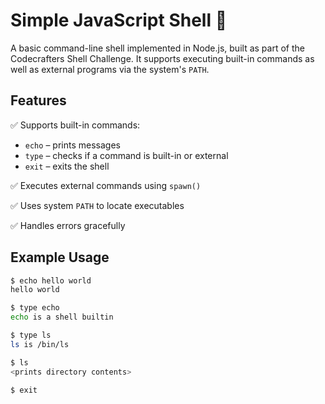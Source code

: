# Simple JavaScript Shell 🐚

A basic command-line shell implemented in Node.js, built as part of the Codecrafters Shell Challenge. It supports executing built-in commands as well as external programs via the system's `PATH`.

## Features

✅ Supports built-in commands:
- `echo` – prints messages
- `type` – checks if a command is built-in or external
- `exit` – exits the shell

✅ Executes external commands using `spawn()`

✅ Uses system `PATH` to locate executables

✅ Handles errors gracefully

## Example Usage

```bash
$ echo hello world
hello world

$ type echo
echo is a shell builtin

$ type ls
ls is /bin/ls

$ ls
<prints directory contents>

$ exit

